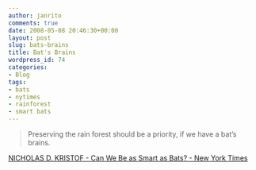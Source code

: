 ```yaml
---
author: janrito
comments: true
date: 2008-05-08 20:46:30+00:00
layout: post
slug: bats-brains
title: Bat's Brains
wordpress_id: 74
categories:
- Blog
tags:
- bats
- nytimes
- rainforest
- smart bats
---
```


<blockquote>Preserving the rain forest should be a priority, if we have a bat’s brains.</blockquote>


[NICHOLAS D. KRISTOF - Can We Be as Smart as Bats? - New York Times](http://www.nytimes.com/2008/05/01/opinion/01kristof.html?_r=2&oref=slogin&oref=slogin)
